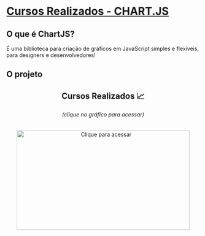 # [Cursos Realizados - CHART.JS](https://felipetega.github.io/CursosRealizados-CHART.JS/)

## O que é ChartJS?

É uma biblioteca para criação de gráficos em JavaScript simples e flexíveis, para designers e desenvolvedores!

## O projeto
<h2 align="center">Cursos Realizados &#128200;</h2>
<h6 align="center">(clique no gráfico para acessar)</h6>
<p align="center">
    <a href="https://felipetega.github.io/CursosRealizados-CHART.JS/">
    <img height="260" width="450" src="https://quickchart.io/chart?c=BACKGROUND_COLORS%20%3D%20%5B%27rgba(255%2C%2099%2C%20132%2C%200.2)%27%2C%27rgba(54%2C%20162%2C%20235%2C%200.2)%27%2C%27rgba(255%2C%20206%2C%2086%2C%200.2)%27%2C%27rgba(75%2C%20192%2C%20192%2C%200.2)%27%2C%27rgba(153%2C%20102%2C%20255%2C%200.2)%27%2C%27rgba(255%2C%20159%2C%2064%2C%200.2)%27%5D%2C%0D%0ABORDER_COLORS%20%3D%20%5B%27rgba(255%2C%2099%2C%20132%2C%201)%27%2C%27rgba(54%2C%20162%2C%20235%2C%201)%27%2C%27rgba(255%2C%20206%2C%2086%2C%201)%27%2C%27rgba(75%2C%20192%2C%20192%2C%201)%27%2C%27rgba(153%2C%20102%2C%20255%2C%201)%27%2C%27rgba(255%2C%20159%2C%2064%2C%201)%27%5D%2C%0D%0A%0D%0A%7B%0D%0A%20%20%20%20type%3A%20%27doughnut%27%2C%0D%0A%20%20%20%20data%3A%20%7B%0D%0A%20%20%20%20%20%20%20%20labels%3A%20%5B%22Curso%20em%20V%C3%ADdeo%3A%20Python%22%2C%22Curso%20em%20V%C3%ADdeo%3A%20JavaScript%22%2C%22DIO%3A%20Spread%20Fullstack%20Developer%22%2C%20%22DIO%3A%20%C3%93rbi%20Web%20Games%20Developer%22%5D%2C%0D%0A%20%20%20%20%20%20%20%20datasets%3A%20%5B%7B%0D%0A%20%20%20%20%20%20%20%20%20%20%20%20label%3A%20%27%23%20of%20Votes%27%2C%0D%0A%20%20%20%20%20%20%20%20%20%20%20%20data%3A%20%5B120%2C40%2C98%2C63%5D%2C%0D%0A%20%20%20%20%20%20%20%20%20%20%20%20backgroundColor%3A%20BACKGROUND_COLORS%2C%0D%0A%20%20%20%20%20%20%20%20%20%20%20%20borderColor%3A%20BORDER_COLORS%2C%0D%0A%20%20%20%20%20%20%20%20%20%20%20%20borderWidth%3A%203%2C%0D%0A%20%20%20%20%20%20%20%20%20%20%20%20borderRadius%3A%2010%2C%0D%0A%20%20%20%20%20%20%20%20%7D%5D%0D%0A%20%20%20%20%7D%2C%0D%0A%20%20%20%20options%3A%20%7B%0D%0A%20%20%20%20%20%20responsive%3A%20true%2C%0D%0A%20%20%20%20%20%20plugins%3A%20%7B%0D%0A%20%20%20%20%20%20%20%20title%3A%20%7B%0D%0A%20%20%20%20%20%20%20%20%20%20%20%20display%3A%20true%2C%0D%0A%20%20%20%20%20%20%20%20%20%20%20%20text%3A%20%27Cursos%20Realizados%27%2C%0D%0A%20%20%20%20%20%20%20%20%20%20%20%20font%3A%20%7B%0D%0A%20%20%20%20%20%20%20%20%20%20%20%20%20%20size%3A50%2C%0D%0A%20%20%20%20%20%20%20%20%20%20%20%20%7D%0D%0A%20%20%20%20%20%20%20%20%7D%2C%0D%0A%20%20%20%20%20%20%20%20subtitle%3A%20%7B%0D%0A%20%20%20%20%20%20%20%20%20%20display%3A%20true%2C%0D%0A%20%20%20%20%20%20%20%20%20%20text%3A%20321%2C%0D%0A%20%20%20%20%20%20%20%20%20%20font%3A%7B%0D%0A%20%20%20%20%20%20%20%20%20%20%20%20size%3A%2025%0D%0A%20%20%20%20%20%20%20%20%20%20%7D%0D%0A%20%20%20%20%20%20%7D%2C%0D%0A%20%20%20%20%20%20%20%20legend%3A%20%7B%0D%0A%20%20%20%20%20%20%20%20%20%20position%3A%20%22bottom%22%2C%0D%0A%20%20%20%20%20%20%20%20%20%20labels%3A%20%7B%0D%0A%20%20%20%20%20%20%20%20%20%20%20%20font%3A%20%7B%0D%0A%20%20%20%20%20%20%20%20%20%20%20%20%20%20%20%20size%3A%2020%2C%0D%0A%20%20%20%20%20%20%20%20%20%20%20%20%20%20%20%20weight%3A%20%22bolder%22%2C%0D%0A%20%20%20%20%20%20%20%20%20%20%20%20%7D%0D%0A%20%20%20%20%20%20%20%20%20%20%7D%0D%0A%20%20%20%20%20%20%7D%0D%0A%20%20%20%20%7D%0D%0A%20%20%20%20%7D%0D%0A%20%20%20%20%7D" title="Clique para acessar">
</p>
